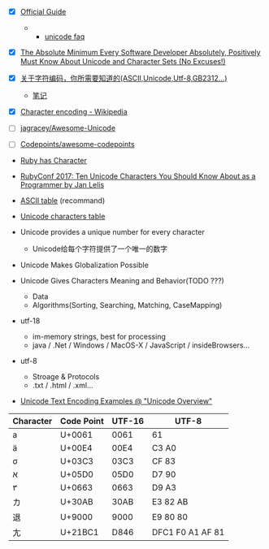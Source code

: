 + [x] [Official Guide](https://www.unicode.org/standard/WhatIsUnicode.html)
    + + [unicode faq](https://www.unicode.org/faq/)

+ [x] [The Absolute Minimum Every Software Developer Absolutely, Positively Must Know About Unicode and Character Sets (No Excuses!)](https://www.joelonsoftware.com/2003/10/08/the-absolute-minimum-every-software-developer-absolutely-positively-must-know-about-unicode-and-character-sets-no-excuses/)

+ [x] [关于字符编码，你所需要知道的(ASCII,Unicode,Utf-8,GB2312…)](http://www.imkevinyang.com/2010/06/%E5%85%B3%E4%BA%8E%E5%AD%97%E7%AC%A6%E7%BC%96%E7%A0%81%EF%BC%8C%E4%BD%A0%E6%89%80%E9%9C%80%E8%A6%81%E7%9F%A5%E9%81%93%E7%9A%84.html)
    + [笔记](./note.关于字符编码-你所需要知道的.md)

+ [x] [Character encoding - Wikipedia](https://en.wikipedia.org/wiki/Character_encoding)

+ [ ] [jagracey/Awesome-Unicode](https://github.com/jagracey/Awesome-Unicode)

+ [ ] [Codepoints/awesome-codepoints](https://github.com/Codepoints/awesome-codepoints)

+ [Ruby has Character](https://idiosyncratic-ruby.com/66-ruby-has-character.html)

+ [RubyConf 2017: Ten Unicode Characters You Should Know About as a Programmer by Jan Lelis](https://www.youtube.com/watch?v=hlryzsdGtZo)

+ [ASCII table](https://www.rapidtables.com/code/text/ascii-table.html) (recommand)
+ [Unicode characters table](https://www.rapidtables.com/code/text/unicode-characters.html)

+ Unicode provides a unique number for every character
    + Unicode给每个字符提供了一个唯一的数字

+ Unicode Makes Globalization Possible

+ Unicode Gives Characters Meaning and Behavior(TODO ???)
    + Data
    + Algorithms(Sorting, Searching, Matching, CaseMapping)

+ utf-18
    + im-memory strings, best for processing
    + java / .Net / Windows / MacOS-X / JavaScript / insideBrowsers...
+ utf-8
    + Stroage & Protocols
    + .txt / .html / .xml...

+ [Unicode Text Encoding Examples @ "Unicode Overview"](http://www.unicode.org/standard/tutorial-info.html)

Character |Code Point | UTF-16 | UTF-8
----------|-----------|--------|-----------------
a         | U+0061    | 0061   | 61
ä         | U+00E4    | 00E4   | C3 A0
σ         | U+03C3    | 03C3   | CF 83
א         | U+05D0    | 05D0   | D7 90
٣         | U+0663    | 0663   | D9 A3
カ        | U+30AB    | 30AB   | E3 82 AB
退        | U+9000    | 9000   | E9 80 80
𡯁        | U+21BC1   | D846   | DFC1 F0 A1 AF 81

